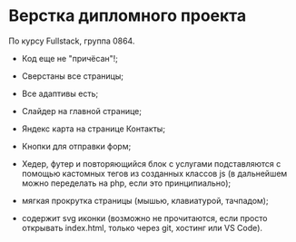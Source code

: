 # Верстка дипломного проекта

По курсу Fullstack, группа 0864.

- Код еще не "причёсан"!;

- Сверстаны все страницы;
- Все адаптивы есть;
- Слайдер на главной странице;
- Яндекс карта на странице Контакты;
- Кнопки для отправки форм;

- Хедер, футер и повторяющийся блок с услугами подставляются с помощью кастомных тегов из созданных классов js (в дальнейшем можно переделать на php, если это принципиально);
- мягкая прокрутка страницы (мышью, клавиатурой, тачпадом);


- содержит svg иконки (возможно не прочитаются, если просто открывать index.html, только через git, хостинг или VS Code).